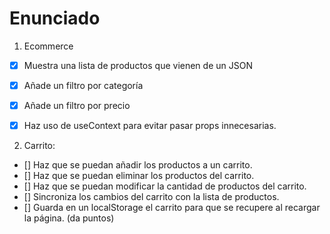 # Enunciado

1. Ecommerce

- [x] Muestra una lista de productos que vienen de un JSON
- [x] Añade un filtro por categoría
- [x] Añade un filtro por precio

- [x] Haz uso de useContext para evitar pasar props innecesarias.

2. Carrito:

- [] Haz que se puedan añadir los productos a un carrito.
- [] Haz que se puedan eliminar los productos del carrito.
- [] Haz que se puedan modificar la cantidad de productos del carrito.
- [] Sincroniza los cambios del carrito con la lista de productos.
- [] Guarda en un localStorage el carrito para que se recupere al recargar la página. (da puntos)